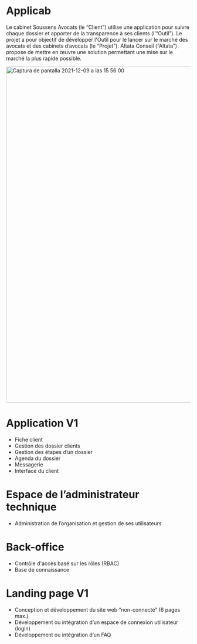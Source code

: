# Applicab

Le cabinet Soussens Avocats (le “Client”) utilise une application pour suivre chaque dossier et apporter de la transparence à ses clients (l’“Outil”). 
Le projet a pour objectif de développer l'Outil pour le lancer sur le marché des avocats et des cabinets d’avocats (le “Projet”).
Altata Conseil (“Altata”) propose de mettre en œuvre une solution permettant une mise sur le marché la plus rapide possible.

<img width="914" alt="Captura de pantalla 2021-12-09 a las 15 56 00" src="https://user-images.githubusercontent.com/57629583/145422682-ec64387a-37ab-4cad-9fbd-988feda7215a.png">

# Application V1
- Fiche client
- Gestion des dossier clients
- Gestion des étapes d’un dossier 
- Agenda du dossier
- Messagerie 
- Interface du client

# Espace de l’administrateur technique 
- Administration de l’organisation et gestion de ses utilisateurs

# Back-office
- Contrôle d'accès basé sur les rôles (RBAC)
- Base de connaissance

# Landing page V1
- Conception et développement du site web “non-connecté” (6 pages max.) 
- Développement ou intégration d’un espace de connexion utilisateur (login)
- Développement ou intégration d’un FAQ

